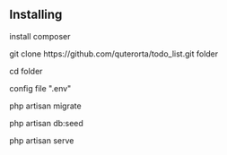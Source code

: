 ## Installing
<p>install composer</p>
<p>git clone https://github.com/quterorta/todo_list.git folder</p>
<p>cd folder</p>
<p>config file ".env"</p>
<p>php artisan migrate</p>
<p>php artisan db:seed</p>
<p>php artisan serve</p>
